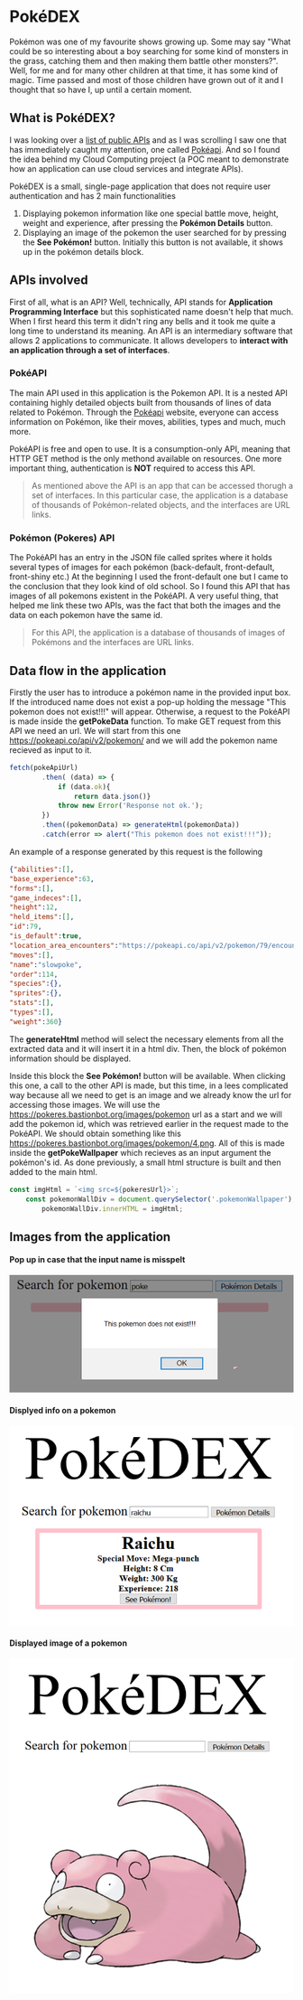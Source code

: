 # PokéDEX 

Pokémon was one of my favourite shows growing up.
Some may say "What could be so interesting about a boy searching for some kind of monsters in the grass, catching them and then making them battle other monsters?". 
Well, for me and for many other children at that time, it has some kind of magic. 
Time passed and most of those children have grown out of it and I thought that so have I, up until a certain moment.

## What is PokéDEX?

I was looking over a [list of public APIs](https://github.com/public-apis/public-apis) and as I was scrolling I saw one that has immediately caught my attention,
one called [Pokéapi](https://pokeapi.co/). And so I found the idea behind my Cloud Computing project (a POC meant to demonstrate how an application
can use cloud services and integrate APIs).

PokéDEX is a small, single-page application that does not require user authentication and has 2 main functionalities
1. Displaying pokemon information like one special battle move, height, weight and experience, after pressing the **Pokémon Details** button. 
2. Displaying an image of the pokemon the user searched for by pressing the **See Pokémon!** button. Initially this button is not available, it shows up in the pokémon details block. 

## APIs involved

First of all, what is an API? Well, technically, API stands for **Application Programming Interface** but this sophisticated name doesn't help that much. 
When I first heard this term it didn't ring any bells and it took me quite a long time to understand its meaning. An API is an intermediary software 
that allows 2 applications to communicate. It allows developers to **interact with an application through a set of interfaces**. 

### PokéAPI

The main API used in this application is the Pokemon API. It is a nested API containing highly detailed objects built from thousands of lines of data related to Pokémon. 
Through the [Pokéapi](https://pokeapi.co/) website, everyone can access information on Pokémon, like their moves, abilities, types and much, much more.

PokéAPI is free and open to use. It is a consumption-only API, meaning that HTTP GET method is the only methond available on resources.
One more important thing, authentication is **NOT** required to access this API.

> As mentioned above the API is an app that can be accessed thorugh a set of interfaces. In this particular case, the application is a database of thousands of Pokémon-related objects, and the interfaces are URL links.

### Pokémon (Pokeres) API

The PokéAPI has an entry in the JSON file called sprites where it holds several types of images for each pokémon (back-default, front-default, front-shiny etc.)
At the beginning I used the front-default one but I came to the conclusion that they look kind of old school. So I found this API that has images of all pokemons 
existent in the PokéAPI. A very useful thing, that helped me link these two APIs, was the fact that both the images and the data on each pokemon
have the same id. 

> For this API, the application is a database of thousands of images of Pokémons and the interfaces are URL links.

## Data flow in the application

Firstly the user has to introduce a pokémon name in the provided input box.
If the introduced name does not exist a pop-up holding the message "This pokemon does not exist!!!" will appear.
Otherwise, a request to the PokéAPI is made inside the **getPokeData** function. 
To make GET request from this API we need an url. We will start from this one https://pokeapi.co/api/v2/pokemon/ and we will add the pokemon name recieved as input to it.

```javascript
fetch(pokeApiUrl)
        .then( (data) => {
            if (data.ok){
                return data.json()}
            throw new Error('Response not ok.');
        })
        .then((pokemonData) => generateHtml(pokemonData))
        .catch(error => alert("This pokemon does not exist!!!"));
```
An example of a response generated by this request is the following
```json
{"abilities":[],
"base_experience":63,
"forms":[],
"game_indeces":[],
"height":12,
"held_items":[],
"id":79,
"is_default":true,
"location_area_encounters":"https://pokeapi.co/api/v2/pokemon/79/encounters",
"moves":[],
"name":"slowpoke",
"order":114,
"species":{},
"sprites":{},
"stats":[],
"types":[],
"weight":360}
```
The **generateHtml** method will select the necessary elements from all the extracted data and it will insert it in a html div. 
Then, the block of pokémon information should be displayed.

Inside this block the **See Pokémon!** button will be available. When clicking this one, a call to the other API is made, but this time, 
in a lees complicated way because all we need to get is an image and we already know the url for accessing those images. We will use the  
https://pokeres.bastionbot.org/images/pokemon url as a start and we will add the pokemon id, which was retrieved earlier in the request 
made to the PokéAPI. We should obtain something like this https://pokeres.bastionbot.org/images/pokemon/4.png. All of this is made inside 
the **getPokeWallpaper** which recieves as an input argument the pokémon's id. As done previously, a small html structure is built and then 
added to the main html.

```javascript
const imgHtml = `<img src=${pokeresUrl}>`;
    const pokemonWallDiv = document.querySelector('.pokemonWallpaper');
        pokemonWallDiv.innerHTML = imgHtml;
```
## Images from the application
#### Pop up in case that the input name is misspelt

![](/images/PokeDEXPopUp.PNG)

#### Displyed info on a pokemon

![](/images/pokeInfo.png)

#### Displayed image of a pokemon

![](/images/pokeImage.png)
